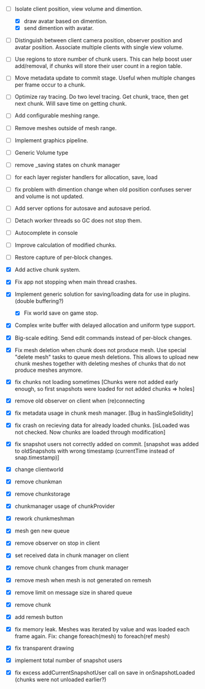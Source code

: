 - [ ] Isolate client position, view volume and dimention.
	- [x] draw avatar based on dimention.
	- [x] send dimention with avatar.
- [ ] Distinguish between client camera position, observer position and avatar position. Associate multiple clients with single view volume.

- [ ] Use regions to store number of chunk users. This can help boost user add/removal, if chunks will store their user count in a region table.
- [ ] Move metadata update to commit stage. Useful when multiple changes per frame occur to a chunk.
- [ ] Optimize ray tracing. Do two level tracing. Get chunk, trace, then get next chunk. Will save time on getting chunk.
- [ ] Add configurable meshing range.
- [ ] Remove meshes outside of mesh range.
- [ ] Implement graphics pipeline.
- [ ] Generic Volume type
- [ ] remove _saving states on chunk manager
- [ ] for each layer register handlers for allocation, save, load
- [ ] fix problem with dimention change when old position confuses server and volume is not updated.
- [ ] Add server options for autosave and autosave period.
- [ ] Detach worker threads so GC does not stop them.
- [ ] Autocomplete in console

- [ ] Improve calculation of modified chunks.
- [ ] Restore capture of per-block changes.
- [x] Add active chunk system.
- [x] Fix app not stopping when main thread crashes.
- [x] Implement generic solution for saving/loading data for use in plugins.
	(double buffering?)
	- [x] Fix world save on game stop.
- [x] Complex write buffer with delayed allocation and uniform type support.
- [x] Big-scale editing. Send edit commands instead of per-block changes.
- [x] Fix mesh deletion when chunk does not produce mesh. Use special "delete mesh" tasks to queue mesh deletions. This allows to upload new chunk meshes together with deleting meshes of chunks that do not produce meshes anymore.
- [x] fix chunks not loading sometimes [Chunks were not added early enough, so first snapshots were loaded for not added chunks => holes]
- [x] remove old observer on client when (re)connecting
- [x] fix metadata usage in chunk mesh manager. [Bug in hasSingleSolidity]
- [x] fix crash on recieving data for already loaded chunks. [isLoaded was not checked. Now chunks are loaded through modification]
- [x] fix snapshot users not correctly added on commit. [snapshot was added to oldSnapshots with wrong timestamp (currentTime instead of snap.timestamp)]
- [x] change clientworld
- [x] remove chunkman
- [x] remove chunkstorage
- [x] chunkmanager usage of chunkProvider
- [x] rework chunkmeshman
- [x] mesh gen new queue
- [x] remove observer on stop in client
- [x] set received data in chunk manager on client
- [x] remove chunk changes from chunk manager
- [x] remove mesh when mesh is not generated on remesh
- [x] remove limit on message size in shared queue
- [x] remove chunk
- [x] add remesh button
- [x] fix memory leak. Meshes was iterated by value and was loaded each frame again. Fix: change foreach(mesh) to foreach(ref mesh)
- [x] fix transparent drawing
- [x] implement total number of snapshot users
- [x] fix excess addCurrentSnapshotUser call on save in onSnapshotLoaded (chunks were not unloaded earlier?)